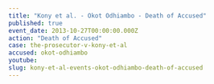 ```yaml
---
title: "Kony et al. - Okot Odhiambo - Death of Accused"
published: true
event_date: 2013-10-27T00:00:00.000Z
action: "Death of Accused"
case: the-prosecutor-v-kony-et-al
accused: okot-odhiambo
youtube:
slug: kony-et-al-events-okot-odhiambo-death-of-accused
---
```

